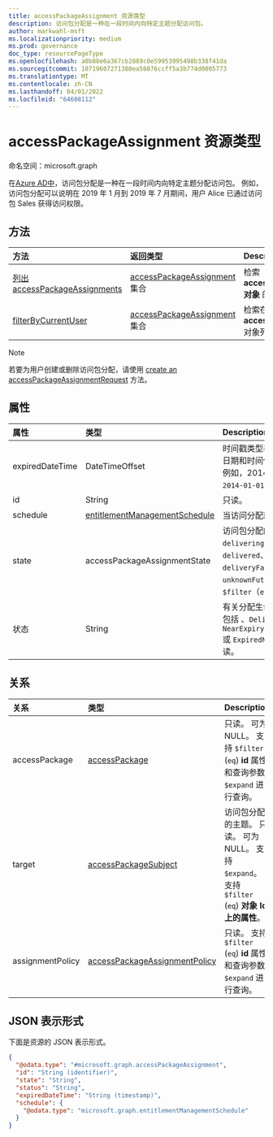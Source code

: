 ```yaml
---
title: accessPackageAssignment 资源类型
description: 访问包分配是一种在一段时间内向特定主题分配访问包。
author: markwahl-msft
ms.localizationpriority: medium
ms.prod: governance
doc_type: resourcePageType
ms.openlocfilehash: a0b88e6a367cb2889c0e59953995498b338f41da
ms.sourcegitcommit: 10719607271380ea56076ccff5a3b774d0005773
ms.translationtype: MT
ms.contentlocale: zh-CN
ms.lasthandoff: 04/01/2022
ms.locfileid: "64608112"
---
```

# <a name="accesspackageassignment-resource-type"></a>accessPackageAssignment 资源类型

命名空间：microsoft.graph

在[Azure AD中](entitlementmanagement-overview.md)，访问包分配是一种在一段时间内向特定主题分配访问包。  例如，访问包分配可以说明在 2019 年 1 月到 2019 年 7 月期间，用户 Alice 已通过访问包 Sales 获得访问权限。


## <a name="methods"></a>方法
|方法|返回类型|Description|
|:---|:---|:---|
|[列出 accessPackageAssignments](../api/entitlementmanagement-list-assignments.md)|[accessPackageAssignment](accesspackageassignment.md) 集合|检索 **accessPackageAssignment 对象** 的列表。 |
|[filterByCurrentUser](../api/accesspackageassignment-filterbycurrentuser.md)|[accessPackageAssignment](../resources/accesspackageassignment.md) 集合|检索在登录用户上筛选的 **accessPackageAssignment** 对象列表。|

> [!NOTE]
> 若要为用户创建或删除访问包分配，请使用 [create an accessPackageAssignmentRequest](../api/entitlementmanagement-post-assignmentrequests.md) 方法。

## <a name="properties"></a>属性
|属性|类型|Description|
|:---|:---|:---|
|expiredDateTime|DateTimeOffset|时间戳类型表示采用 ISO 8601 格式的日期和时间信息，始终采用 UTC 时区。 例如，2014 年 1 月 1 日午夜 UTC 为 `2014-01-01T00:00:00Z`。|
|id|String|只读。|
|schedule|[entitlementManagementSchedule](../resources/entitlementmanagementschedule.md)|当访问分配就位时。 只读。|
|state|accessPackageAssignmentState|访问包分配的状态。 可能的值包括 `delivering`、`partiallyDelivered`、`delivered`、`expired`、`deliveryFailed`、`unknownFutureValue`。 只读。 支持 `$filter`（`eq`）。|
|状态|String|有关分配生命周期详细信息。  可能的值包括 、`Delivering``Delivered`、`NearExpiry1DayNotificationTriggered`或 `ExpiredNotificationTriggered`。  只读。|

## <a name="relationships"></a>关系
|关系|类型|Description|
|:---|:---|:---|
|accessPackage|[accessPackage](accesspackage.md)|只读。 可为 NULL。 支持 `$filter` (`eq`) **id** 属性和查询参数 `$expand` 进行查询。|
|target|[accessPackageSubject](accesspackagesubject.md)|访问包分配的主题。 只读。 可为 NULL。 支持 `$expand`。 支持 `$filter` (`eq`) **对象 Id 上的属性**。|
|assignmentPolicy|[accessPackageAssignmentPolicy](accesspackageassignmentpolicy.md)|只读。 支持 `$filter` (`eq`) **id** 属性和查询参数 `$expand` 进行查询。|

## <a name="json-representation"></a>JSON 表示形式
下面是资源的 JSON 表示形式。
<!-- {
  "blockType": "resource",
  "keyProperty": "id",
  "@odata.type": "microsoft.graph.accessPackageAssignment",
  "openType": false
}
-->
``` json
{
  "@odata.type": "#microsoft.graph.accessPackageAssignment",
  "id": "String (identifier)",
  "state": "String",
  "status": "String",
  "expiredDateTime": "String (timestamp)",
  "schedule": {
    "@odata.type": "microsoft.graph.entitlementManagementSchedule"
  }
}
```


